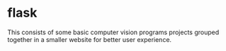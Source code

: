 # flask
This consists of some basic computer vision programs projects grouped together in a smaller website for better user experience.
